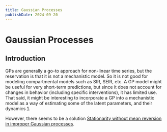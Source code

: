 ```yaml
---
title: Gaussian Processes
publishDate: 2024-09-20
---
```


# Gaussian Processes

## Introduction

GPs are generally a go-to approach for non-linear time series, but the reservation is that it is not a mechanistic model. So it is not good for modeling compartmental models such as SIR, SEIR, etc. A GP model might be useful for very short-term predictions, but since it does not account for changes in behavior (including specific interventions), it has limited use. That said, it might be interesting to incorporate a GP into a mechanistic model as a way of estimating some of the latent parameters, and their dynamics [1](https://discourse.pymc.io/t/prediction-of-danish-covid19-cases/4904).

However, there seems to be a solution [Stationarity without mean reversion in improper Gaussian processes](https://arxiv.org/pdf/2310.02877).
